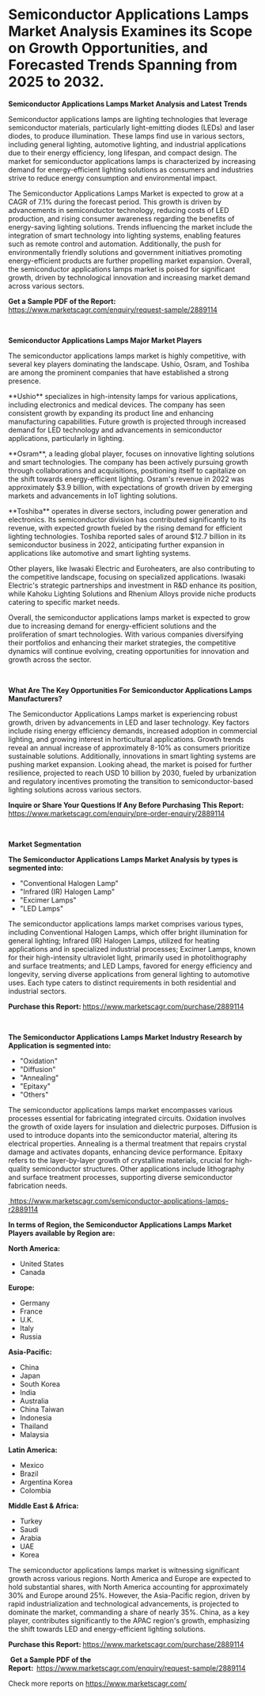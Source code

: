 <p><h1>Semiconductor Applications Lamps Market Analysis Examines its Scope on Growth Opportunities, and Forecasted Trends Spanning from 2025 to 2032.</h1></p><p><strong>Semiconductor Applications Lamps Market Analysis and Latest Trends</strong></p>
<p><p>Semiconductor applications lamps are lighting technologies that leverage semiconductor materials, particularly light-emitting diodes (LEDs) and laser diodes, to produce illumination. These lamps find use in various sectors, including general lighting, automotive lighting, and industrial applications due to their energy efficiency, long lifespan, and compact design. The market for semiconductor applications lamps is characterized by increasing demand for energy-efficient lighting solutions as consumers and industries strive to reduce energy consumption and environmental impact.</p><p>The Semiconductor Applications Lamps Market is expected to grow at a CAGR of 7.1% during the forecast period. This growth is driven by advancements in semiconductor technology, reducing costs of LED production, and rising consumer awareness regarding the benefits of energy-saving lighting solutions. Trends influencing the market include the integration of smart technology into lighting systems, enabling features such as remote control and automation. Additionally, the push for environmentally friendly solutions and government initiatives promoting energy-efficient products are further propelling market expansion. Overall, the semiconductor applications lamps market is poised for significant growth, driven by technological innovation and increasing market demand across various sectors.</p></p>
<p><strong>Get a Sample PDF of the Report:&nbsp;</strong> <a href="https://www.marketscagr.com/enquiry/request-sample/2889114?utm_campaign=2955&utm_medium=2&utm_source=Github&utm_content=ia&utm_term=14032025&utm_id=semiconductor-applications-lamps">https://www.marketscagr.com/enquiry/request-sample/2889114</a></p>
<p>&nbsp;</p>
<p><strong>Semiconductor Applications Lamps Major Market Players</strong></p>
<p><p>The semiconductor applications lamps market is highly competitive, with several key players dominating the landscape. Ushio, Osram, and Toshiba are among the prominent companies that have established a strong presence.</p><p>**Ushio** specializes in high-intensity lamps for various applications, including electronics and medical devices. The company has seen consistent growth by expanding its product line and enhancing manufacturing capabilities. Future growth is projected through increased demand for LED technology and advancements in semiconductor applications, particularly in lighting.</p><p>**Osram**, a leading global player, focuses on innovative lighting solutions and smart technologies. The company has been actively pursuing growth through collaborations and acquisitions, positioning itself to capitalize on the shift towards energy-efficient lighting. Osram's revenue in 2022 was approximately $3.9 billion, with expectations of growth driven by emerging markets and advancements in IoT lighting solutions.</p><p>**Toshiba** operates in diverse sectors, including power generation and electronics. Its semiconductor division has contributed significantly to its revenue, with expected growth fueled by the rising demand for efficient lighting technologies. Toshiba reported sales of around $12.7 billion in its semiconductor business in 2022, anticipating further expansion in applications like automotive and smart lighting systems.</p><p>Other players, like Iwasaki Electric and Euroheaters, are also contributing to the competitive landscape, focusing on specialized applications. Iwasaki Electric's strategic partnerships and investment in R&D enhance its position, while Kahoku Lighting Solutions and Rhenium Alloys provide niche products catering to specific market needs.</p><p>Overall, the semiconductor applications lamps market is expected to grow due to increasing demand for energy-efficient solutions and the proliferation of smart technologies. With various companies diversifying their portfolios and enhancing their market strategies, the competitive dynamics will continue evolving, creating opportunities for innovation and growth across the sector.</p></p>
<p>&nbsp;</p>
<p><strong>What Are The Key Opportunities For Semiconductor Applications Lamps Manufacturers?</strong></p>
<p><p>The Semiconductor Applications Lamps market is experiencing robust growth, driven by advancements in LED and laser technology. Key factors include rising energy efficiency demands, increased adoption in commercial lighting, and growing interest in horticultural applications. Growth trends reveal an annual increase of approximately 8-10% as consumers prioritize sustainable solutions. Additionally, innovations in smart lighting systems are pushing market expansion. Looking ahead, the market is poised for further resilience, projected to reach USD 10 billion by 2030, fueled by urbanization and regulatory incentives promoting the transition to semiconductor-based lighting solutions across various sectors.</p></p>
<p><strong>Inquire or Share Your Questions If Any Before Purchasing This Report:</strong> <a href="https://www.marketscagr.com/enquiry/pre-order-enquiry/2889114?utm_campaign=2955&utm_medium=2&utm_source=Github&utm_content=ia&utm_term=14032025&utm_id=semiconductor-applications-lamps">https://www.marketscagr.com/enquiry/pre-order-enquiry/2889114</a></p>
<p>&nbsp;</p>
<p><strong>Market Segmentation</strong></p>
<p><strong>The Semiconductor Applications Lamps Market Analysis by types is segmented into:</strong></p>
<p><ul><li>"Conventional Halogen Lamp"</li><li>"Infrared (IR) Halogen Lamp"</li><li>"Excimer Lamps"</li><li>"LED Lamps"</li></ul></p>
<p><p>The semiconductor applications lamps market comprises various types, including Conventional Halogen Lamps, which offer bright illumination for general lighting; Infrared (IR) Halogen Lamps, utilized for heating applications and in specialized industrial processes; Excimer Lamps, known for their high-intensity ultraviolet light, primarily used in photolithography and surface treatments; and LED Lamps, favored for energy efficiency and longevity, serving diverse applications from general lighting to automotive uses. Each type caters to distinct requirements in both residential and industrial sectors.</p></p>
<p><strong>Purchase this Report:&nbsp;</strong><a href="https://www.marketscagr.com/purchase/2889114?utm_campaign=2955&utm_medium=2&utm_source=Github&utm_content=ia&utm_term=14032025&utm_id=semiconductor-applications-lamps">https://www.marketscagr.com/purchase/2889114</a></p>
<p>&nbsp;</p>
<p><strong>The Semiconductor Applications Lamps Market Industry Research by Application is segmented into:</strong></p>
<p><ul><li>"Oxidation"</li><li>"Diffusion"</li><li>"Annealing"</li><li>"Epitaxy"</li><li>"Others"</li></ul></p>
<p><p>The semiconductor applications lamps market encompasses various processes essential for fabricating integrated circuits. Oxidation involves the growth of oxide layers for insulation and dielectric purposes. Diffusion is used to introduce dopants into the semiconductor material, altering its electrical properties. Annealing is a thermal treatment that repairs crystal damage and activates dopants, enhancing device performance. Epitaxy refers to the layer-by-layer growth of crystalline materials, crucial for high-quality semiconductor structures. Other applications include lithography and surface treatment processes, supporting diverse semiconductor fabrication needs.</p></p>
<p><a href="https://www.marketscagr.com/semiconductor-applications-lamps-r2889114?utm_campaign=2955&utm_medium=2&utm_source=Github&utm_content=ia&utm_term=14032025&utm_id=semiconductor-applications-lamps">&nbsp;https://www.marketscagr.com/semiconductor-applications-lamps-r2889114</a></p>
<p><strong>In terms of Region, the Semiconductor Applications Lamps Market Players available by Region are:</strong></p>
<p>
    <p> <strong> North America: </strong>
        <ul>
            <li>United States</li>
            <li>Canada</li>
        </ul>
        </p> 
    <p> <strong> Europe: </strong>
        <ul>
            <li>Germany</li>
            <li>France</li>
            <li>U.K.</li>
            <li>Italy</li>
            <li>Russia</li>
        </ul>
        </p> 
    <p> <strong> Asia-Pacific: </strong>
        <ul>
            <li>China</li>
            <li>Japan</li>
            <li>South Korea</li>
            <li>India</li>
            <li>Australia</li>
            <li>China Taiwan</li>
            <li>Indonesia</li>
            <li>Thailand</li>
            <li>Malaysia</li>
        </ul>
        </p> 
    <p> <strong> Latin America: </strong>
        <ul>
            <li>Mexico</li>
            <li>Brazil</li>
            <li>Argentina Korea</li>
            <li>Colombia</li>
        </ul>
        </p> 
    <p> <strong> Middle East & Africa: </strong>
        <ul>
            <li>Turkey</li>
            <li>Saudi</li>
            <li>Arabia</li>
            <li>UAE</li>
            <li>Korea</li>
        </ul>
    </p>
    </p>
<p><p>The semiconductor applications lamps market is witnessing significant growth across various regions. North America and Europe are expected to hold substantial shares, with North America accounting for approximately 30% and Europe around 25%. However, the Asia-Pacific region, driven by rapid industrialization and technological advancements, is projected to dominate the market, commanding a share of nearly 35%. China, as a key player, contributes significantly to the APAC region's growth, emphasizing the shift towards LED and energy-efficient lighting solutions.</p></p>
<p><strong>Purchase this Report: </strong><a href="https://www.marketscagr.com/purchase/2889114?utm_campaign=2955&utm_medium=2&utm_source=Github&utm_content=ia&utm_term=14032025&utm_id=semiconductor-applications-lamps">https://www.marketscagr.com/purchase/2889114</a></p>
<p>&nbsp;<strong>Get a Sample PDF of the Report:&nbsp;&nbsp;</strong><a href="https://www.marketscagr.com/enquiry/request-sample/2889114?utm_campaign=2955&utm_medium=2&utm_source=Github&utm_content=ia&utm_term=14032025&utm_id=semiconductor-applications-lamps">https://www.marketscagr.com/enquiry/request-sample/2889114</a></p>
<p><strong></strong></p>
<p>Check more reports on <a href="https://www.marketscagr.com/?utm_campaign=2955&utm_medium=2&utm_source=Github&utm_content=ia&utm_term=14032025&utm_id=semiconductor-applications-lamps">https://www.marketscagr.com/</a></p>